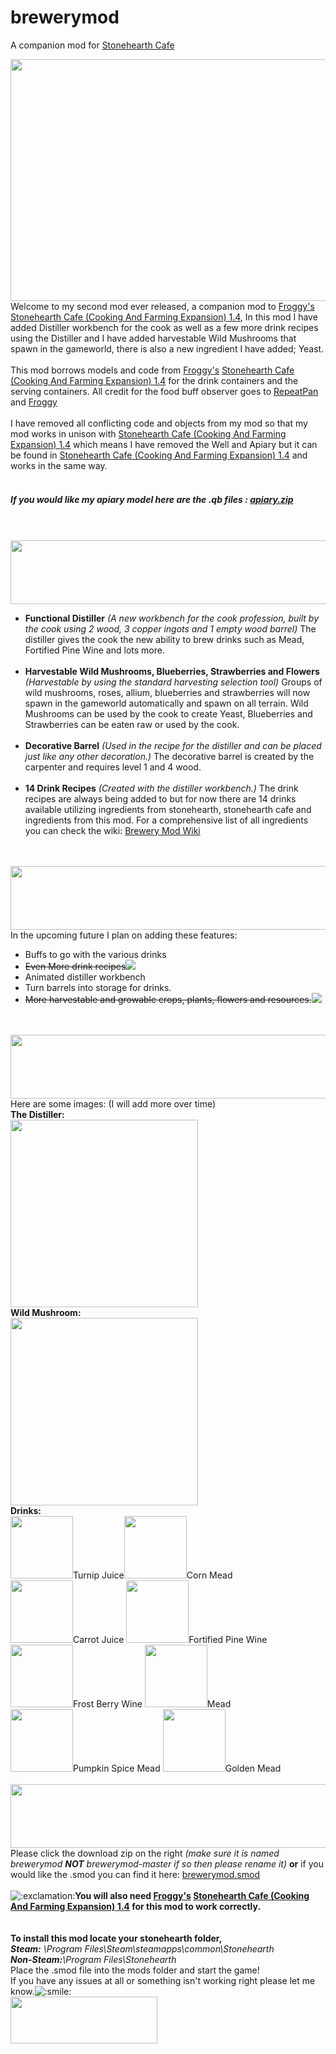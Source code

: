 # brewerymod
A companion mod for <a href="http://discourse.stonehearth.net/t/mod-stonehearth-cafe-cooking-and-farming-expansion-1-4/10159">Stonehearth Cafe</a>

<img src="https://cdn.discourse.org/business/uploads/stonehearth/original/3X/c/9/c9fc48f7bc15db3281fe6ca5d17ac161d7202885.png" width="613" height="387">
<br>
Welcome to my second mod ever released, a companion mod to <a href="http://discourse.stonehearth.net/users/Froggy/activity">Froggy's</a> <a href="http://discourse.stonehearth.net/t/mod-stonehearth-cafe-cooking-and-farming-expansion-1-4/10159">Stonehearth Cafe (Cooking And Farming Expansion) 1.4</a>, In this mod I have added Distiller workbench for the cook as well as a few more drink recipes using the Distiller and I have added harvestable Wild Mushrooms that spawn in the gameworld, there is also a new ingredient I have added; Yeast.
<br><br>
This mod borrows models and code from <a href="http://discourse.stonehearth.net/users/Froggy/activity">Froggy's</a> <a href="http://discourse.stonehearth.net/t/mod-stonehearth-cafe-cooking-and-farming-expansion-1-4/10159">Stonehearth Cafe (Cooking And Farming Expansion) 1.4</a> for the drink containers and the serving containers.
All credit for the food buff observer goes to <a href="http://discourse.stonehearth.net/users/repeatpan/activity">RepeatPan</a> and <a href="http://discourse.stonehearth.net/users/Froggy/activity">Froggy</a>
<br><br>
I have removed all conflicting code and objects from my mod so that my mod works in unison with <a href="http://discourse.stonehearth.net/t/mod-stonehearth-cafe-cooking-and-farming-expansion-1-4/10159">Stonehearth Cafe (Cooking And Farming Expansion) 1.4</a> which means I have removed the Well and Apiary but it can be found in <a href="http://discourse.stonehearth.net/t/mod-stonehearth-cafe-cooking-and-farming-expansion-1-4/10159">Stonehearth Cafe (Cooking And Farming Expansion) 1.4</a> and works in the same way.
<br><br><h5>
If you would like my apiary model here are the .qb files : <a href="https://www.dropbox.com/s/jzajlc3m9g9uzlo/apiary.zip?dl=0">apiary.zip</a></h5>
<br><br>
<img src="https://cdn.discourse.org/business/uploads/stonehearth/original/3X/0/0/00e2678820f37164443a4787365bfcf13a79f337.png" width="613" height="102">
<br>
<ul>
<li><b>Functional Distiller</b> <i>(A new workbench for the cook profession, built by the cook using 2 wood, 3 copper ingots and 1 empty wood barrel)</i> The distiller gives the cook the new ability to brew drinks such as Mead, Fortified Pine Wine and lots more.</li>
<br>
<li><b>Harvestable Wild Mushrooms, Blueberries, Strawberries and Flowers</b> <i>(Harvestable by using the standard harvesting selection tool)</i> Groups of wild mushrooms, roses, allium, blueberries and strawberries will now spawn in the gameworld automatically and spawn on all terrain. Wild Mushrooms can be used by the cook to create Yeast, Blueberries and Strawberries can be eaten raw or used by the cook.</li>
<br>
<li><b>Decorative Barrel</b> <i>(Used in the recipe for the distiller and can be placed just like any other decoration.)</i> The decorative barrel is created by the carpenter and requires level 1 and 4 wood.</li>
<br>
<li><b>14 Drink Recipes</b> <i>(Created with the distiller workbench.)</i> The drink recipes are always being added to but for now there are 14 drinks available utilizing ingredients from stonehearth, stonehearth cafe and ingredients from this mod. For a comprehensive list of all ingredients you can check the wiki: <a href="http://github.com/kurohito/brewerymod/wiki/Home">Brewery Mod Wiki</a></li>
</ul><br><br>
<img src="https://cdn.discourse.org/business/uploads/stonehearth/original/3X/8/5/85ca75a520504a3b92d944e73ce361f9024d8ec4.png" width="613" height="102">
<br>
In the upcoming future I plan on adding these features:
<br>
<ul>
<li>Buffs to go with the various drinks</li>
<li><s>Even More drink recipes</s><img src="http://i794.photobucket.com/albums/yy224/blindrite/Brewery%20Mod/check_small_icon.png"></li>
<li>Animated distiller workbench</li>
<li>Turn barrels into storage for drinks.</li>
<li><s>More harvestable and growable crops, plants, flowers and resources.</s><img src="http://i794.photobucket.com/albums/yy224/blindrite/Brewery%20Mod/check_small_icon.png"></li>
</ul>
<br><br>
<img src="https://cdn.discourse.org/business/uploads/stonehearth/original/3X/a/5/a5949f13032348bb950af7943d295228b434f583.png" width="613" height="102">
<br>
Here are some images: (I will add more over time)
<br>
<b>The Distiller:</b><br>
<img src="https://cdn.discourse.org/business/uploads/stonehearth/original/3X/0/9/092e735ebe59c7837c50e0b7ab04d693f10c7a30.png" width="300" height="300">
<br>
<b>Wild Mushroom:</b><br>
<img src="https://cdn.discourse.org/business/uploads/stonehearth/original/3X/c/2/c21fc3d8c8110d394ee04c53f5da577cc1189416.png" width="300" height="300">
<br>
<b>Drinks:</b><br>
<img src="https://cdn.discourse.org/business/uploads/stonehearth/original/3X/4/d/4d2de77311182fd09606906036b342da2becc9de.png" width="100" height="100">Turnip Juice<img src="https://cdn.discourse.org/business/uploads/stonehearth/original/3X/4/f/4f41f780d878a7da3094842eef70fb07942f72b8.png" width="100" height="100">Corn Mead<br>
<img src="https://cdn.discourse.org/business/uploads/stonehearth/original/3X/4/0/4045fe98ff6d022c8afcc64aebf7662e3530baf4.png" width="100" height="100">Carrot Juice <img src="https://cdn.discourse.org/business/uploads/stonehearth/original/3X/3/a/3ac6cfd252b74fedad50e28477db4354174a268e.png" width="100" height="100">Fortified Pine Wine<br>
<img src="https://cdn.discourse.org/business/uploads/stonehearth/original/3X/6/5/659ff51483e4faf8499bc3a1676856764e397933.png" width="100" height="100">Frost Berry Wine <img src="https://cdn.discourse.org/business/uploads/stonehearth/original/3X/9/a/9a9ad935c75433de7f6babe86950de2bc7766a93.png" width="100" height="100">Mead<br>
<img src="https://cdn.discourse.org/business/uploads/stonehearth/original/3X/9/a/9a3dbb668dd1d3766bda387d1698a82c869c8284.png" width="100" height="100">Pumpkin Spice Mead <img src="https://cdn.discourse.org/business/uploads/stonehearth/original/3X/f/6/f607cfd7a789280a3dd741582242ec5049f54109.png" width="100" height="100">Golden Mead
<br><br>
<img src="https://cdn.discourse.org/business/uploads/stonehearth/original/3X/b/4/b45d7dc271e7c04ac373adfc342105ebb5f9593c.png" width="613" height="102">
<br>
Please click the download zip on the right <i>(make sure it is named brewerymod <b>NOT</b> brewerymod-master if so then please rename it)</i> <b>or</b> if you would like the .smod you can find it here: <a href="https://www.dropbox.com/s/5czh1j5dpnolam5/brewerymod.smod?dl=0">brewerymod.smod</a><br><br>
<img src="https://cdn.discourse.org/business/images/emoji/emoji_one/exclamation.png?v=0" title=":exclamation:" class="emoji" alt=":exclamation:"><b>You will also need <a href="http://discourse.stonehearth.net/users/Froggy/activity">Froggy's</a> <a href="http://discourse.stonehearth.net/t/mod-stonehearth-cafe-cooking-and-farming-expansion-1-4/10159">Stonehearth Cafe (Cooking And Farming Expansion) 1.4</a> for this mod to work correctly.</b>
<br><br><br>
<b>To install this mod locate your stonehearth folder,</b>
<br>
<i><b>Steam:</b> \Program Files\Steam\steamapps\common\Stonehearth</i><br>
<i><b>Non-Steam:</b>\Program Files\Stonehearth</i>
<br>
Place the .smod file into the mods folder and start the game!
<br>
If you have any issues at all or something isn't working right please let me know.<img src="https://cdn.discourse.org/business/images/emoji/emoji_one/smile.png?v=0" title=":smile:" class="emoji" alt=":smile:">
<br>
<img src="https://cdn.discourse.org/business/uploads/stonehearth/original/3X/3/9/390e5dd02b7e31ca568d214842b230fa1b855ba4.png" width="235" height="75">
